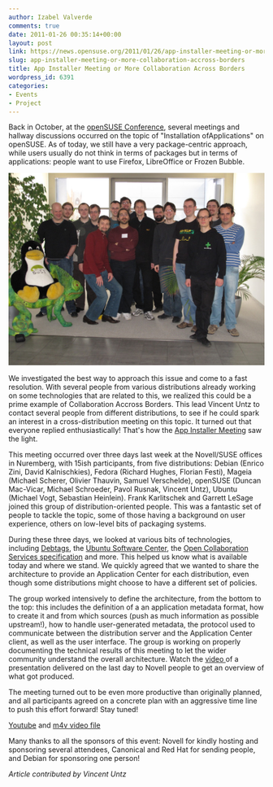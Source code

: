 ```yaml
---
author: Izabel Valverde
comments: true
date: 2011-01-26 00:35:14+00:00
layout: post
link: https://news.opensuse.org/2011/01/26/app-installer-meeting-or-more-collaboration-accross-borders/
slug: app-installer-meeting-or-more-collaboration-accross-borders
title: App Installer Meeting or More Collaboration Across Borders
wordpress_id: 6391
categories:
- Events
- Project
---
```


Back in October, at the [openSUSE Conference](../2010/10/25/thanks-for-your-participation-at-the-opensuse-conference/), several meetings and hallway discussions occurred on the topic of "Installation ofApplications" on openSUSE. As of today, we still have a very package-centric approach, while users usually do not think in terms of packages but in terms of applications: people want to use Firefox, LibreOffice or Frozen Bubble.


[![Collaboration Accross Borders Team](/wp-content/uploads/2011/01/appstream_meeting.jpg)](http://news.opensuse.org/2011/01/26/app-installer-meeting-or-more-collaboration-accross-borders/appstream_meeting/)


We investigated the best way to approach this issue and come to a fast resolution. With several people from various distributions already working on some technologies that are related to this, we realized this could be a prime example of Collaboration Accross Borders. This lead Vincent Untz to contact several people from different distributions, to see if he could spark an interest in a cross-distribution meeting on this topic. It turned out that everyone replied enthusiastically! That's how the  [App Installer Meeting](http://distributions.freedesktop.org/wiki/Meetings/AppInstaller2011) saw the light.
<!-- more -->
This meeting occurred over three days last week at the Novell/SUSE offices in Nuremberg, with 15ish participants, from five distributions: Debian (Enrico Zini, David Kalnischkies), Fedora (Richard Hughes, Florian Festi), Mageia (Michael Scherer, Olivier Thauvin, Samuel Verschelde), openSUSE (Duncan Mac-Vicar, Michael Schroeder, Pavol Rusnak, Vincent Untz), Ubuntu (Michael Vogt, Sebastian Heinlein). Frank Karlitschek and Garrett LeSage joined this group of distribution-oriented people. This was a fantastic set of people to tackle the topic, some of those having a background on user experience, others on low-level bits of packaging systems.

During these three days, we looked at various bits of technologies, including [Debtags](http://debtags.alioth.debian.org/), the [Ubuntu Software Center](https://wiki.ubuntu.com/SoftwareCenter), the [Open Collaboration Services specification](http://www.freedesktop.org/wiki/Specifications/open-collaboration-services) and more. This helped us know what is available today and where we stand. We quickly agreed that we wanted to share the architecture to provide an Application Center for each distribution, even though some distributions might choose to have a different set of policies.

The group worked intensively to define the architecture, from the bottom to the top: this includes the definition of a an application metadata format, how to create it and from which sources (push as much information as possible upstream!), how to handle user-generated metadata, the protocol used to communicate between the distribution server and the Application Center client, as well as the user interface. The group is working on properly documenting the technical results of this meeting to let the wider community understand the overall architecture. Watch the [video ](http://www.youtube.com/watch?v=BHeP2ZBwS_U) of a presentation delivered on the last day to Novell people to get an overview of what got produced.

The meeting turned out to be even more productive than originally planned, and all participants agreed on a concrete plan with an aggressive time line to push this effort forward! Stay tuned!


[Youtube](http://www.youtube.com/watch?v=BHeP2ZBwS_U) and [m4v video file](http://blip.tv/file/get/Geeko-AppStreamMeetingSummary895.m4v)

Many thanks to all the sponsors of this event: Novell for kindly hosting and sponsoring several attendees, Canonical and Red Hat for sending people, and Debian for sponsoring one person!

_Article contributed by Vincent Untz_
